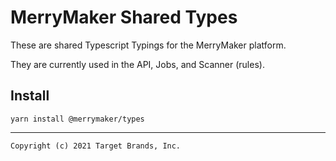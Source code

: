 # MerryMaker Shared Types

These are shared Typescript Typings for the MerryMaker platform.


They are currently used in the API, Jobs, and Scanner (rules).

## Install

```
yarn install @merrymaker/types
```

---

```
Copyright (c) 2021 Target Brands, Inc.
```
